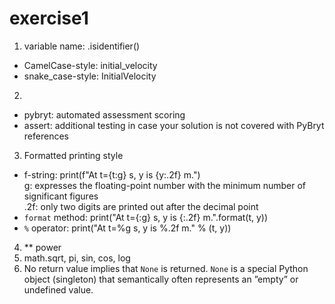 # exercise1
1. variable name: .isidentifier()
* CamelCase-style: initial_velocity
* snake_case-style: InitialVelocity
2. 
* pybryt: automated assessment scoring
* assert: additional testing in case your solution is not covered with PyBryt references
3. Formatted printing style
* f-string: print(f"At t={t:g} s, y is {y:.2f} m.")  
g: expresses the floating-point number with the minimum number of significant figures  
.2f: only two digits are printed out after the decimal point
* `format` method: print("At t={:g} s, y is {:.2f} m.".format(t, y))
* `%` operator: print("At t=%g s, y is %.2f m." % (t, y))
4. ** power
5. math.sqrt, pi, sin, cos, log
6. No return value implies that `None` is returned. `None` is a special Python object (singleton) that semantically often represents an ”empty” or undefined value.